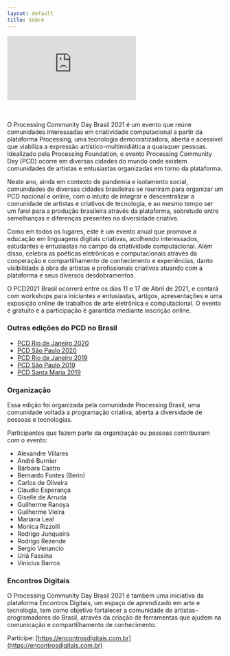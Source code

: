 ```yaml
---
layout: default
title: Sobre
---
```


<section class="video">
  <div class="video-container">
    <iframe  src="https://www.youtube.com/embed/Pz5MQ8DTvKI" frameborder="0" allow="accelerometer; autoplay; clipboard-write; encrypted-media; gyroscope; picture-in-picture" allowfullscreen></iframe>
  </div>
  <br>
  <br>
</section>

O Processing Community Day Brasil 2021 é um evento que reúne comunidades interessadas em criatividade computacional a partir da plataforma Processing, uma tecnologia democratizadora, aberta e acessível que viabiliza a expressão artístico-multimidiática a quaisquer pessoas. Idealizado pela Processing Foundation, o evento Processing Community Day (PCD) ocorre em diversas cidades do mundo onde existem comunidades de artistas e entusiastas organizadas em torno da plataforma.

Neste ano, ainda em contexto de pandemia e isolamento social, comunidades de diversas cidades brasileiras se reuniram para organizar um PCD nacional e online, com o intuito de integrar e descentralizar a comunidade de artistas e criativos de tecnologia, e ao mesmo tempo ser um farol para a produção brasileira através da plataforma, sobretudo entre semelhanças e diferenças presentes na diversidade criativa.

Como em todos os lugares, este é um evento anual que promove a educação em linguagens digitais criativas, acolhendo interessados, estudantes e entusiastas no campo da criatividade computacional. Além disso, celebra as poéticas eletrônicas e computacionais através da cooperação e compartilhamento de conhecimento e experiências, danto visibilidade à obra de artistas e profissionais criativos atuando com a plataforma e seus diversos desdobramentos.

O PCD2021 Brasil ocorrerá entre os dias 11 e 17 de Abril de 2021, e contará com workshops para iniciantes e entusiastas, artigos, apresentações e uma exposição online de trabalhos de arte eletrônica e computacional. O evento é gratuito e a participação é garantida mediante inscrição online.

### Outras edições do PCD no Brasil

- [PCD Rio de Janeiro 2020](<https://www.openprocessing.org/class/63704>)<br>
- [PCD São Paulo 2020](<https://arteprog.space/PCD-SP-20/>)<br>
- [PCD Rio de Janeiro 2019](<http://life.dad.puc-rio.br/pcd2019/>)<br>
- [PCD São Paulo 2019](<https://arteprog.space/PCD-SP-19/PT/>)<br>
- [PCD Santa Maria 2019](<http://brunoruchiga.com/pcd-santamaria/>)

### Organização

Essa edição foi organizada pela comunidade Processing Brasil, uma comunidade voltada a programação criativa, aberta a diversidade de pessoas e tecnologias.

Participantes que fazem parte da organização ou pessoas contribuiram com o evento:

- Alexandre Villares
- André Burnier
- Bárbara Castro
- Bernardo Fontes (Berin)
- Carlos de Oliveira
- Claudio Esperança
- Giselle de Arruda
- Guilherme Ranoya
- Guilherme Vieira
- Mariana Leal
- Monica Rizzolli
- Rodrigo Junqueira
- Rodrigo Rezende
- Sergio Venancio
- Uriá Fassina
- Vinícius Barros


### Encontros Digitais

O Processing Community Day Brasil 2021 é também uma iniciativa da plataforma Encontros Digitais, um espaço de aprendizado em arte e tecnologia, tem como objetivo fortalecer a comunidade de artistas-programadores do Brasil, através da criação de ferramentas que ajudem na comunicação e compartilhamento de conhecimento.

Participe: [https://encontrosdigitais.com.br](https://encontrosdigitais.com.br)